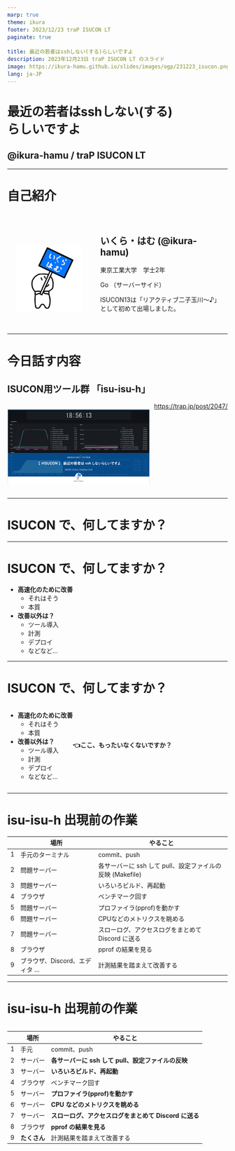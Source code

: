```yaml
---
marp: true
theme: ikura
footer: 2023/12/23 traP ISUCON LT
paginate: true

title: 最近の若者はsshしない(する)らしいですよ
description: 2023年12月23日 traP ISUCON LT のスライド
image: https://ikura-hamu.github.io/slides/images/ogp/231223_isucon.png
lang: ja-JP
---
```


<!--
_class: title
_paginate: false
_footer: " "
-->

# 最近の若者はsshしない(する)<br/>らしいですよ

## @ikura-hamu / traP ISUCON LT

---

# 自己紹介

<div style="display:flex">

<div style="margin:20px; margin-top: 60px">

![](images/icon.png)

</div>

<div style="margin: 20px">

## いくら・はむ (@ikura-hamu)

東京工業大学　学士2年

Go （サーバーサイド）

ISUCON13は「リアクティブ二子玉川～♪」として初めて出場しました。
</div>
</div>

<!--
東京工業大学学士2年のいくら・はむです。traPでは、主にGoでサーバーのアプリケーションを書いています。今年のISUCON13では、「リアクティブ二子玉川～♪」というチームで初めて出場しました。今日はよろしくお願いします。
-->

---

# 今日話す内容

## ISUCON用ツール群 「isu-isu-h」

<div style="display: flex">

![w:700px](images/231223_isucon/blog.png)

<div style="margin-left: 10px">
<a href="https://trap.jp/post/2047/">https://trap.jp/post/2047/</a>
</div>

</div>

<!--
今日話す内容は、今年のISUCONに向けて作ったツール群、「isu-isu-h」です。これに関する記事を書いたところ、はてなブログのブックマーク数がかなり多くなり、177件ということで、かなりタイトル詐欺感のある記事なのですが、読んでいただいた方もいるかもしれません。
今日はこの「isu-isu-h」というツール群について、作ったときの思考を紹介しようと思います。
-->

---

<!--
_class: lead
-->

# ISUCON で、何してますか？

<!--
今回の話は、みなさんは、ISUCONで何してますか？、というところから始まります。

みなさん、ISUCONで、何してますか？
-->

---

# ISUCON で、何してますか？

- **高速化のために改善**
  - それはそう
  - 本質
- **改善以外は？**
  - ツール導入
  - 計測
  - デプロイ
  - などなど…

<!--
まあ、高速化のためにいろんな改善を入れていると思います。これがISUCONという競技の本質で、速い人が勝ちなので、当然です。

ですが、高速化のために手を動かす以外にも、計測ツールを入れて、計測して、改善したアプリをデプロイして、と改善する作業そのもの以外にも、さまざまなことを競技の8時間の間にしていると思います。

ですが、ですが、
-->

---

# ISUCON で、何してますか？

<div style="display: flex">

<div>

- **高速化のために改善**
  - それはそう
  - 本質
- **改善以外は？**
  - ツール導入
  - 計測
  - デプロイ
  - などなど…

</div>

<p>

**<br><br><br><br>👈ここ、もったいなくないですか？**

</p>

</div>

<!--
ここ、もったいなくないですか？
時間がたっぷりあればいろいろやってもいいのですが、改善にたくさん時間を使いたいですよね。
-->

---

# isu-isu-h 出現前の作業

<!--
_class: small
-->

|     | 場所                          | やること                                                  |
| --- | ----------------------------- | --------------------------------------------------------- |
| 1   | 手元のターミナル              | commit、push                                              |
| 2   | 問題サーバー                  | 各サーバーに ssh して pull、設定ファイルの反映 (Makefile) |
| 3   | 問題サーバー                  | いろいろビルド、再起動                                    |
| 4   | ブラウザ                      | ベンチマーク回す                                          |
| 5   | 問題サーバー                  | プロファイラ(pprof)を動かす                               |
| 6   | 問題サーバー                  | CPUなどのメトリクスを眺める                               |
| 7   | 問題サーバー                  | スローログ、アクセスログをまとめて Discord に送る         |
| 8   | ブラウザ                      | pprof の結果を見る                                        |
| 9   | ブラウザ、Discord、エディタ … | 計測結果を踏まえて改善する                                |

<!--
こちらは、僕がisu-isu-hを作る前の作業の流れです。
まず、手元で作業した結果をコミットして、GitHubにpushします。
次に、問題サーバーにsshして、GitHubからpullして、ミドルウェアの設定ファイルをリポジトリに含めているのでそれを反映して、アプリをビルドして、ミドルウェアとアプリを再起動します。
そのあとベンチマークを回します。本番ならブラウザのポータルからやりますし、練習ではベンチマークサーバーにsshで入ってコマンドを打ちます。
ベンチマークが回り始めたらプロファイラ、僕はGoを使うのでpprofのコマンドを問題サーバーで打ちます。
ベンチが回ってる間はhtopとかdstatとかを見てCPUやメモリの様子を眺めて、ベンチマークが終わったらデータベースのスロークエリログとnginxのアクセスログをそれぞれpt-query-digestとかalpとかでまとめて、discordにwebhookで送ります。
pprofはwebビューアーがあるのでそれを使って計測結果を見て、
そして、pprof、alp、スローログなどを見ながら、自分のエディタで、時にはサーバーにsshしてデータベースにインデックスを貼ったりExplainしたりしながら、改善を入れていきます。
-->

---

# isu-isu-h 出現前の作業

<!--
_class: small
-->

<div style="display:grid; grid-template-columns: 800px 350px">
<div style="margin-right:10px">

|     | 場所         | やること                                              |
| --- | ------------ | ----------------------------------------------------- |
| 1   | 手元         | commit、push                                          |
| 2   | サーバー     | **各サーバーに ssh して pull、設定ファイルの反映**    |
| 3   | サーバー     | **いろいろビルド、再起動**                            |
| 4   | ブラウザ     | ベンチマーク回す                                      |
| 5   | サーバー     | **プロファイラ(pprof)を動かす**                       |
| 6   | サーバー     | **CPU などのメトリクスを眺める**                      |
| 7   | サーバー     | **スローログ、アクセスログをまとめて Discord に送る** |
| 8   | ブラウザ     | **pprof の結果を見る**                                |
| 9   | **たくさん** | 計測結果を踏まえて改善する                            |

</div>
<div>

## 問題点

- たくさんあるサーバーごとに ssh 接続してコマンドを実行する必要がある
  - サーバー間違いが発生するかも
- 改善するときに見る場所が散らばる
  - スロークエリとアクセスログは Discord
  - pprof はブラウザ

<div>
</div>

<!--
この作業の流れはどこに問題があるのか。
まず、複数あるサーバーにそれぞれsshしてコマンドを実行する必要があります。単純に手間がかかりますし、コマンドを打つサーバーを間違ってしまう可能性もあります。上位に入るには複数台構成を上手く使わなきゃいけないので、ここは簡単に行いたいです。
また、改善を入れていくときに見る場所が散らばってしまいます。当然VSCodeとかのエディタでコードを編集していくわけですが、スロークエリとアクセスログはDiscordに来ているメッセージを見る必要があるし、pprofはブラウザに送られてきています。たくさんのウィンドウを管理するのは大変です。
-->

---

# 思想

ISUCON は入れた改善が多ければ多いほどいい

改善と直接関係ない作業は極力減らしたい

⇒ ツールを作ろう

<!--
このように作業の流れに改善以外の作業がたくさんあることが分かりました。ISUCONは入れた改善が多ければ多いほど得点は上がりやすいので、改善と直接関係ない作業は極力減らして、負担を少なくし、改善に集中したいです。
そこで、ツールを作ろうと考えました。
-->

---

# isu-isu-h

1. デプロイを 1 コマンドで
2. 見たい情報は全部ブラウザで

を実現して、
**改善サイクルのスピードを上げる**
ためのツール

**ansible** と **observer** の 2 つに大きく分けられる

<!--
isu-isu-hは、さっきの作業の問題点を解決するために、デプロイを1コマンドで行うこと、見たい情報を全部ブラウザで見ることの2つを目的としています。
この2つを実現して、改善サイクルのスピードを上げよう、いいかんじにスピードアップしようという考えです。
ツール群ということで、大きく分けてansibleとobserver、observerというのは僕が勝手に名前を付けたんですが、この2つに分けられます。
-->

---

# デプロイを 1 コマンドで

ansible を使う

## 初動

- 計測で用いるツールの導入
- Git リポジトリのセットアップ
- 設定ファイルのコピー

<!--
まず、デプロイをワンコマンドで、ということですが、ansibleを用いて、手元から全てのサーバーに対して、初動とかデプロイのいろいろをやっています。
初動ではたとえば計測で用いるツールを入れたり、Gitリポジトリを設定したり、ミドルウェアの設定をコピーしてGit管理下に入れたりとかです。
-->

---

# デプロイを 1 コマンドで

ansible を使う

## デプロイ

- ブランチを指定して GitHub から pull
- 設定ファイルの反映
- MySQL、nginx などのミドルウェア再起動
- アプリのビルド、再起動
- ログローテーション

<!--
デプロイでは、ブランチを指定してGitHubからpullしてきて、コピーしてあった設定ファイルを反映、ミドルウェアを再起動して、アプリをビルドして、再起動して、スローログとアクセスログのログローテーションをして、ベンチマークを回せる状態にしています。
sshせずともワンコマンドでデプロイできるのは、かなり負担が減って嬉しいです。
-->

---

# 見たい情報を全部ブラウザで

<!--
_class: small
-->

## メトリクス、ログ確認 ⇒ Grafana

<div style="display:flex; align-items: center">
<div style="margin-right: 16px">

Prometheus を使って node_exporter、systemd_exporter からメトリクスを取ってきて、Grafana で表示した。

Promtail で systemd のログを送り、Loki に貯めてブラウザで見れるようにした
プリントデバッグで活躍。
</div>

![w:700](images/231223_isucon/grafana.png)

</div>

<!--
次に見たい情報を全部ブラウザで、ということですが、メトリクス、ログを確認するのにGrafanaを使っていました。Prometheusを使ってnode_exporter、systemd_exporterからCPUとかのメトリクスを取ってきて、Grafanaで表示しました。各プロセスがどれくらいCPUやメモリを使っているかなどをグラフで確認できます。
また、ここでのログというのは、アクセスログとかのことではなく、いろんなアプリが吐き出すjournalのログのことですが、これをPromtailで集めてLokiに送り、それもGrafanaで見れるようにしました。この機能は最初は付けるつもりは無かったのですが、練習の中で意外とログ見る機会多いなと思ったので、後から付け足しました。
なにか設定がまずくてミドルウェアが立ち上がらないときとかも、sshせずともここでログを確認してエラーを確認できます。また、アプリがうまく動かないときにプリントデバッグを仕込むことがあると思うのですが、これも確認できるので、うれしいです。
-->

---

# 見たい情報を全部ブラウザで

## 計測結果確認 ⇒ pprotein (NaruseJun 製ツール)

- スローログ (slp)
- アクセスログ (alp)
- pprof

を見れるツール。
これを改造して pt-query-digest も見れるようにした。

めっちゃ使いやすかったです。ありがとうございます。

<!--
計測結果を確認するのにはpproteinというNaruseJunのメンバーの方が作ったツールを使っています。
これはスローログ、アクセスログ、pprofをベンチごとにまとめて見れるツールです。initialize時に自動で計測を始めてくれる機能も付いていて、最強です。優勝チームのツールなので最強なのは当然ですね。
チームメンバーからスローログでpt-query-digestも見たいと言われたので、改造したものを使っています。
めっちゃ使いやすかったです。NaruseJunのみなさん、ありがとうございます。
-->

---

# 見たい情報を全部ブラウザで

## データベース操作 ⇒ adminer

MySQL をブラウザから操作する。インデックスを貼ったり`EXPLAIN`を実行したりするのに使った。

<!--
また、データベースにインデックスを貼ったりexplainを実行したりする機会が多いですが、これにはadminerを使いました。結構軽そうな見た目をしていろんな機能がついていてとてもよかったです。
-->

---

# isu-isu-h が あらわれた ！

<div style="display:grid; grid-template-columns: 800px 350px">
<div style="margin-right:10px">

|     | 場所                      | やること                     |
| --- | ------------------------- | ---------------------------- |
| 1   | 手元                      | commit、push                 |
| 2   | **手元**                  | **ansibleでデプロイ**        |
| 3   | ブラウザ                  | ベンチマーク回す             |
| 4   | **ブラウザ**              | **いろいろな計測結果を見る** |
| 5   | **ブラウザ/<br>エディタ** | 計測結果を踏まえて改善する   |

</div>
<div class="small">

<h2 style="font-size: 45px">変わったところ</h2>

* ベンチマークを回すまでの過程がシンプルに
* 使う場所が「手元のターミナル」「ブラウザ」「エディタ」だけ
* ssh して行う作業が無くなった (ツール名の由来)

</div>
</div>

<!--
isu-isu-hが現れたことで、僕の作業の流れはこのように変わりました。ぱっと見て作業数が少なくなっていることが分かると思います。
まず、デプロイがワンコマンドになったので、ベンチマークを回すまでの作業が減りました。
また、計測結果が全部ブラウザに集約されたので、Discordや問題サーバーなどを見なくなり、使う場所が減りました。
そして、問題サーバーを見る必要が無くなったので、sshしなくなりました。これがこのツールの「isu-isu-h」という名前の由来になっています。
-->

---

# isu-isu-h を作ってよかったこと

<div style="display:grid; grid-template-columns:550px 550px; justify-content: center">

<div style="margin-left:20px; margin-right: 20px">

- 初動（～GitHubリポジトリに設定済みのファイルがすべて上がっている状態）まで15分
- 見る場所が減るのは想像以上に楽
- ベンチマークを回すまでの手間が少ないので、気軽に回せる

</div>

<div style="margin-left:20px; margin-right: 20px">

* いろんな技術にちょっとずつ詳しくなった
  - ansible
  - Docker、Docker Compose
  - Grafana、Prometheus、Loki
  - ssh <span style="color: var(--color-dimmed); font-size: 24px">(結局内部では ssh している)</span>
  - <span class="small">などなど</span>

</div>
</div>

<!--
isu-isu-hを作ってたくさんよかったことがありました。
まず競技中の話ですが、初動がとても速くなりました。全てのサーバーに一括でツールを入れて設定を適用できるのがよかったと思います。
また、見る場所が減るのは想像以上に楽でした。単純にウィンドウ切り替えの手間がなくなるだけではなく、「この情報を見るにはこのウィンドウ」というのを考える必要もなくなりました。
そして、ワンコマンドでのデプロイによってベンチマークを回すまでの手間が少なくなり、気軽に自分の変更を反映してベンチマークを回せるようになりました。

作ってる過程の話で言うと、いろんな技術にちょっとずつ詳しくなれました。
ansibleは今回初めて書きました。
今日は構成を話す時間が無いのですが、observerのいろんな機能をDocker Composeでまとめています。
今回GrafanaやPrometheusなどの計測ツールは初めて触ったので、楽しかったです。
また、一番下にsshとありますが、observerの内部ではポートフォワーディングとかしてばりばりsshを使っています。結局若者もsshしないためにsshしているという話でした。
-->

---

# isu-isu-h のよくないところ

* 管理しにくい
  - 「当日までに動けばいいや」で作ってたのでコードが読みにくい
  - チームメンバーのうち自分しか構成が分からない
  - 一部設定がURL依存
  - 脳内ドキュメント

<!--
最後にisu-isu-hのよくないところです。
管理がしにくいです。「当日までに動けばいいや」で作ったので、コードがひどいです。特にansibleがまずいことになっているので、来年までに修正したいです。
また、一部の設定が僕が持っているドメインのURLに依存しているので、他の人がそのまま動かそうとすると動かないです。
ドキュメントは僕の頭の中にあります。ansibleはちょっとmdに書いてありますが、observerは全然ないと思います。以上の理由から、他の方がisu-isu-hを使うことはお勧めしません。
-->

---

# isu-isu-h のよくないところ

- 管理しにくい
  - 「当日までに動けばいいや」で作ってたのでコードが読みにくい
  - チームメンバーのうち自分しか構成が分からない
  - 一部設定がURL依存
  - 脳内ドキュメント
- **ツールづくりに夢中になって練習できなかった**

<!--
また、ツールづくりに夢中になって、ISUCONそのものをあまり練習できませんでした。本末転倒ですね。本番は他のチームメンバーが頑張ってくれました。
-->

---
<!--
_class: lead
-->

<div style="display: flex; align-items: center">

<div style="margin-right: 40px">

# 来年は<br>isu-isu-hで<br>たくさん練習して<br>勝つ！

</div>

<div>

[GitHub<br>reactive-futakotamagawa/<br>isu-isu-h-13](https://github.com/reactive-futakotamagawa/isu-isu-h-13)
![w:350px](images/231223_isucon/repo_qr.png)

</div>

</div>

<!--
ということで、来年はisu-isu-hでたくさん練習して、勝つぞ！
リポジトリのURLは置いておきます。よかったら覗いていってください。
以上、最近の若者はsshしない（する）らしいですよ、いくら・はむでした。ありがとうございました。
-->
